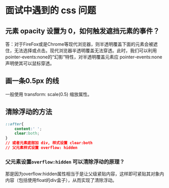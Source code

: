 # 面试中遇到的 css 问题

## 元素 opacity 设置为 0，如何触发遮挡元素的事件？

答：对于FireFox或是Chrome等现代浏览器，则半透明覆盖下面的元素会被遮住，无法选择或点击。现代浏览器半透明覆盖无法穿透。此时，我们可以利用pointer-events:none的“幻影”特性，对半透明覆盖元素应 pointer-events:none声明使其可以鼠标穿透。

## 画一条0.5px 的线

一般使用 transform: scale(0.5) 缩放属性。

## 清除浮动的方法

```css
::after{
    content:' ';
    clear:both;
}
// 或者元素底部加 div, 样式设置 clear:both
// 父元素样式设置 overflow: hidden
```

### 父元素设置`overflow:hidden` 可以清除浮动的原理？

那是因为overflow:hidden属性相当于是让父级紧贴内容，这样即可紧贴其对象内内容（包括使用float的div盒子），从而实现了清除浮动。
